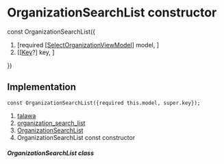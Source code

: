 
<div>

# OrganizationSearchList constructor

</div>


const OrganizationSearchList({

1.  [required
    [[SelectOrganizationViewModel](../../view_model_pre_auth_view_models_select_organization_view_model/SelectOrganizationViewModel-class.html)]
    model, ]
2.  [[[Key](https://api.flutter.dev/flutter/foundation/Key-class.html)?]
    key, ]

})



## Implementation

``` language-dart
const OrganizationSearchList({required this.model, super.key});
```







1.  [talawa](../../index.html)
2.  [organization_search_list](../../widgets_organization_search_list/)
3.  [OrganizationSearchList](../../widgets_organization_search_list/OrganizationSearchList-class.html)
4.  OrganizationSearchList const constructor

##### OrganizationSearchList class








